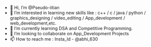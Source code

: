 - 👋 Hi, I’m @Pseudo-iitian
- 👀 I’m interested in learning new skills like : c++ / c / java / python / graphics_designing / video_editing / App_development / web_development,etc.
- 🌱 I’m currently learning DSA and Competitive Programming.
- 💞️ I’m looking to collaborate on App_Development Projects
- 📫 How to reach me : Insta_Id - @abhi_630

<!---
Pseudo-iitian/Pseudo-iitian is a ✨ special ✨ repository because its `README.md` (this file) appears on your GitHub profile.
You can click the Preview link to take a look at your changes.
--->
